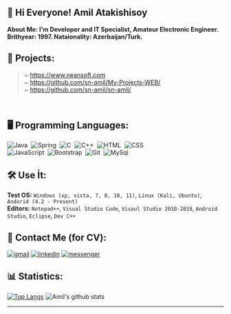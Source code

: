 <!-- 
Author: S-n Amil
Created Date: 30.07.2021
Last Updated: 24.08.2021
Location: Azebaijan
-->


## 👋 Hi  Everyone! Amil Atakishisoy

**About Me: I'm Developer and IT Specialist, Amateur Electronic Engineer. Brithyear: 1997. Nataionality: Azerbaijan/Turk.**

## 📂 Projects:
> ~ https://www.neansoft.com <br>
> ~ https://github.com/sn-amil/My-Projects-WEB/ <br>
> ~ https://github.com/sn-amil/sn-amil/

&nbsp;

## 🖥️ Programming Languages:
![Java](https://img.shields.io/badge/-Java-05122A?style=flat&logo=Java&logoColor=FFA518)&nbsp;
![Spring](https://img.shields.io/badge/-Spring-05122A?style=flat&logoColor=007ACC)&nbsp;
![C](https://img.shields.io/badge/-C-05122A?style=flat&logo=C&logoColor=A8B9CC)&nbsp;
![C++](https://img.shields.io/badge/-C++-05122A?style=flat&logo=C%2B%2B&logoColor=00599C)&nbsp;
![HTML](https://img.shields.io/badge/-HTML-05122A?style=flat&logo=HTML5)&nbsp;
![CSS](https://img.shields.io/badge/-CSS-05122A?style=flat&logo=CSS3&logoColor=1572B6)\
![JavaScript](https://img.shields.io/badge/-JavaScript-05122A?style=flat&logoColor=007ACC)&nbsp;
![Bootstrap](https://img.shields.io/badge/-Bootstrap-05122A?style=flat&logo=bootstrap&logoColor=563D7C)&nbsp;
![Git](https://img.shields.io/badge/-Git-05122A?style=flat&logo=git)&nbsp;
![MySql](https://img.shields.io/badge/-MySql-05122A?style=flat&logoColor=007ACC)&nbsp;


## 🛠 Use İt:
**Test OS:** `Windows (xp, vista, 7, 8, 10, 11)`, `Linux (Kali, Ubuntu)`, `Andorid (4.2 - Present)` <br>
**Editors:** `Notepad++`, `Visual Studio Code`, `Visaul Studio 2010-2019`, `Android Studio`, `Eclipse`, `Dev C++` <br>

## 👤 Contact Me (for CV):
[![gmail](https://img.shields.io/badge/Gmail-D14836?style=for-the-badge&logo=gmail&logoColor=white)][1]
[![linkedin](https://img.shields.io/badge/LinkedIn-0077B5?style=for-the-badge&logo=linkedin&logoColor=white)][2]
[![messenger](https://img.shields.io/badge/Messenger-00B2FF?style=for-the-badge&logo=messenger&logoColor=white)][3]


[1]: mailto:amilsn7@gmail.com
[2]: https://www.linkedin.com/in/sn-amil/
[3]: https://www.facebook.com/amilatakishisoy/

## 📊 Statistics:
[![Top Langs](https://github-readme-stats.vercel.app/api/top-langs/?username=sn-amil&theme=radical&show_icons=true)](https://github.com/anuraghazra/github-readme-stats)
![Amil's github stats](https://github-readme-stats.vercel.app/api?username=sn-amil&theme=radical&show_icons=true)

<hr>
